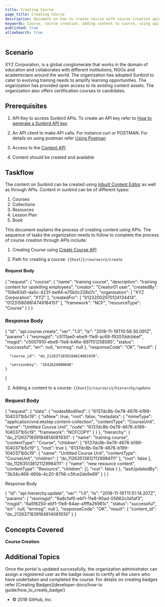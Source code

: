 ```yaml
---
title: Creating Course	
page_title: Creating Course
description: Document on how to create course with course creation apis
keywords: Course, course creation, adding content to course, using api to create course
published: true
allowSearch: true
---
```


## Scenario

XYZ Corporation, is a global conglomerate that works in the domain of education and collaborates with different institutions, NGOs and academicians around the world. The organization has adopted Sunbird to cater to evolving training needs to amplify learning opportunities. The organization has provided open access to its existing content assets. The organization also offers certification courses to candidates. 

## Prerequisites

1. API Key to access Sunbird APIs. To create an API key refer to [How to generate a Sunbird API key](developer-doc/how-to-guide/generate_apikey)

2. An API client to make API calls. For instance curl or POSTMAN. For details on using postman refer [Using Postman](apis/framework/#tag/usingpostman)

3. Access to the [Content API](apis/content/)

4. Content should be created and available 

## Taskflow

The content on Sunbird can be created using [Inbuilt Content Editor](features-documentation/contenteditor) as well as through APIs. Content in sunbird can be of different types:

1. Courses
2. Collections
3. Resources
4. Lesson Plan
5. Book

This document explains the process of creating content using APIs. The sequence of tasks the organization needs to follow to complete the process of course creation through APIs include:

1. Creating Course using [Create Course API](apis/content/#operation/Create%20Content)

2. Path for creating a course: `{{host}}/course/v1/create`

#### Request Body

  {
    "request": {
      "course": {
      "name": "training course",
      "description": "training content for upskilling employees",
      "creator": "Creator01 user",
      "createdBy": "159e93d1-da0c-4231-be94-e75b0c226d7c",
      "organisation": [
        "XYZ Corporation",
        "XYZ"
        ],
      "createdFor": [
        "01232002070124134414",
        "012315809814749184151"
      ],
      "framework": "NCF",
      "resourceType": "Course"
      }
    }
  }

### Response Body

  {
    "id": "api.course.create",
    "ver": "1.0",
    "ts": "2018-11-19T10:56:30.091Z",
    "params": {
      "resmsgid": "c5111ae0-ebe9-11e8-ac68-f9207ddcbbef",
      "msgid": "c5007910-ebe9-11e8-b46e-897f51258085",
      "status": "successful",
      "err": null,
      "errmsg": null
    },
    "responseCode": "OK",
    "result": {

      "course_id": "do_2126371839184814081930",

      "versionKey": "1542624990048"
    }
  }

2. Adding a content to a course: `{{host}}/course/v1/hierarchy/update`

### Request Body

  {
    "request": {
      "data": {
        "nodesModified": {
          "6137dc8b-0e78-4676-b199-1040371b5c19": {
            "isNew": true,
            "root": false,
            "metadata": {
              "mimeType": "application/vnd.ekstep.content-collection",
              "contentType": "CourseUnit",
              "name": "Untitled Course Unit",
              "code": "6137dc8b-0e78-4676-b199-1040371b5c19",
              "framework": "NCFCOPY"
            }
          }
        },
        "hierarchy": {
          "do_2126371839184814081930": {
            "name": "training course",
            "contentType": "Course",
            "children": [
              "6137dc8b-0e78-4676-b199-1040371b5c19"
            ],
            "root": true
          },
          "6137dc8b-0e78-4676-b199-1040371b5c19": {
            "name": "Untitled Course Unit",
            "contentType": "CourseUnit",
            "children": [
              "do_112635138121129984111"
            ],
            "root": false
          },
          "do_112635138121129984111": {
            "name": "new resource content",
            "contentType": "Resource",
            "children": [],
            "root": false
          }
        },
        "lastUpdatedBy": "3b34c469-460b-4c20-8756-c5fce2de9e69"
      }
    }
  }

Response Body

  {
      "id": "api.hierarchy.update",
      "ver": "1.0",
      "ts": "2018-11-19T11:51:14.207Z",
      "params": {
          "resmsgid": "6a8cfaf0-ebf1-11e8-90ad-05662c0d1af3",
          "msgid": "6a5f8250-ebf1-11e8-84ae-a1fffa26981c",
          "status": "successful",
          "err": null,
          "errmsg": null
      },
      "responseCode": "OK",
      "result": {
          "content_id": "do_2126371839184814081930"
      }
  }

## Concepts Covered

**Course Creation**

## Additional Topics

Once the portal is updated successfully, the organization administrator can assign a registered user as the badge issuer to certify all the users who have undertaken and completed the course. For details on creating badges refer [Creating Badges](developer-docs/how-to guide/how_to_create_badge/)

* © 2018 GitHub, Inc.

